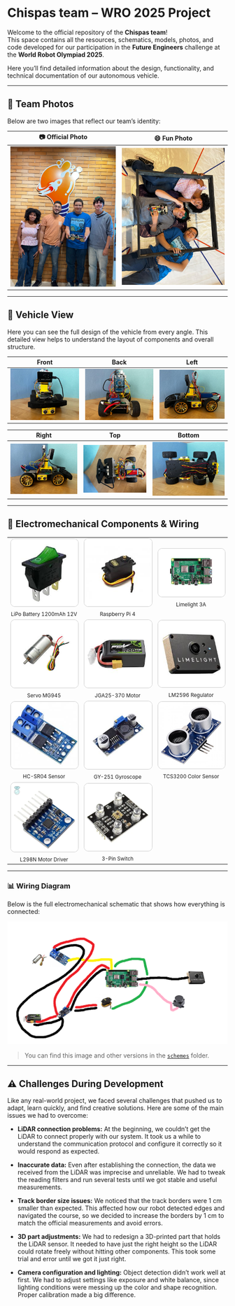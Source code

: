 # Chispas team – WRO 2025 Project

Welcome to the official repository of the **Chispas team**!  
This space contains all the resources, schematics, models, photos, and code developed for our participation in the **Future Engineers** challenge at the **World Robot Olympiad 2025**.

Here you’ll find detailed information about the design, functionality, and technical documentation of our autonomous vehicle.

---

## 📸 Team Photos

Below are two images that reflect our team’s identity:

| 📷 Official Photo | 😄 Fun Photo |
|------------------|--------------|
| ![Official team photo](t-photos/foto_oficial.jpeg) | ![Fun team photo](t-photos/foto_divertida.jpeg) |

---

## 🚗 Vehicle View

Here you can see the full design of the vehicle from every angle. This detailed view helps to understand the layout of components and overall structure.

| Front | Back | Left |
|--------|---------|-----------|
| ![](v-photos/enfrente.jpeg) | ![](v-photos/trasera.jpeg) | ![](v-photos/izquierda.jpeg) |

| Right | Top | Bottom |
|--------|----------|----------|
| ![](v-photos/derecha.jpeg) | ![](v-photos/arriba.jpeg) | ![](v-photos/abajo.jpeg) |


---
<h2 align="left">🧠 Electromechanical Components & Wiring</h2>

<table>
  <!-- Fila 1 -->
  <tr>
    <td align="center">
      <img src="schemes/component1.jpeg" width="180" style="border:1px solid #ccc; border-radius:10px;"><br>
      <sub>LiPo Battery 1200mAh 12V</sub>
    </td>
    <td align="center">
      <img src="schemes/component2.jpeg" width="180" style="border:1px solid #ccc; border-radius:10px;"><br>
      <sub>Raspberry Pi 4</sub>
    </td>
    <td align="center">
      <img src="schemes/component3.jpeg" width="180" style="border:1px solid #ccc; border-radius:10px;"><br>
      <sub>Limelight 3A</sub>
    </td>
  </tr>

  <!-- Fila 2 -->
  <tr>
    <td align="center">
      <img src="schemes/component4.jpeg" width="180" style="border:1px solid #ccc; border-radius:10px;"><br>
      <sub>Servo MG945</sub>
    </td>
    <td align="center">
      <img src="schemes/component5.jpeg" width="180" style="border:1px solid #ccc; border-radius:10px;"><br>
      <sub>JGA25-370 Motor</sub>
    </td>
    <td align="center">
      <img src="schemes/component6.jpeg" width="180" style="border:1px solid #ccc; border-radius:10px;"><br>
      <sub>LM2596 Regulator</sub>
    </td>
  </tr>

  <!-- Fila 3 -->
  <tr>
    <td align="center">
      <img src="schemes/component7.jpeg" width="180" style="border:1px solid #ccc; border-radius:10px;"><br>
      <sub>HC-SR04 Sensor</sub>
    </td>
    <td align="center">
      <img src="schemes/component8.jpeg" width="180" style="border:1px solid #ccc; border-radius:10px;"><br>
      <sub>GY-251 Gyroscope</sub>
    </td>
    <td align="center">
      <img src="schemes/component10.jpg" width="180" style="border:1px solid #ccc; border-radius:10px;"><br>
      <sub>TCS3200 Color Sensor</sub>
    </td>
  </tr>

  <!-- Última fila con 2 imágenes -->
  <tr>
    <td align="center">
      <img src="schemes/component11.webp" width="180" style="border:1px solid #ccc; border-radius:10px;"><br>
      <sub>L298N Motor Driver</sub>
    </td>
    <td align="center">
      <img src="schemes/component12.webp" width="180" style="border:1px solid #ccc; border-radius:10px;"><br>
      <sub>3-Pin Switch</sub>
    </td>
    <td></td> <!-- celda vacía para alinear a la izquierda -->
  </tr>
</table>


---

### 📊 Wiring Diagram

Below is the full electromechanical schematic that shows how everything is connected:

![Wiring Diagram](schemes/electromechanical_diagram.png)

> You can find this image and other versions in the [`schemes`](schemes/) folder.

---

## ⚠️ Challenges During Development

Like any real-world project, we faced several challenges that pushed us to adapt, learn quickly, and find creative solutions. Here are some of the main issues we had to overcome:

- **LiDAR connection problems:** At the beginning, we couldn’t get the LiDAR to connect properly with our system. It took us a while to understand the communication protocol and configure it correctly so it would respond as expected.

- **Inaccurate data:** Even after establishing the connection, the data we received from the LiDAR was imprecise and unreliable. We had to tweak the reading filters and run several tests until we got stable and useful measurements.

- **Track border size issues:** We noticed that the track borders were 1 cm smaller than expected. This affected how our robot detected edges and navigated the course, so we decided to increase the borders by 1 cm to match the official measurements and avoid errors.

- **3D part adjustments:** We had to redesign a 3D-printed part that holds the LiDAR sensor. It needed to have just the right height so the LiDAR could rotate freely without hitting other components. This took some trial and error until we got it just right.

- **Camera configuration and lighting:** Object detection didn’t work well at first. We had to adjust settings like exposure and white balance, since lighting conditions were messing up the color and shape recognition. Proper calibration made a big difference.

